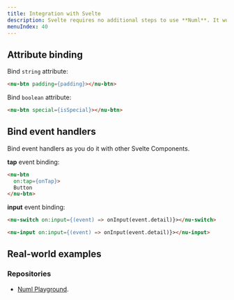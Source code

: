 ```yaml
---
title: Integration with Svelte
description: Svelte requires no additional steps to use **Numl**. It works pretty well with Web Components.
menuIndex: 40
---
```


## Attribute binding

Bind `string` attribute:

```html
<nu-btn padding={padding}></nu-btn>
```

Bind `boolean` attribute:

```html
<nu-btn special={isSpecial}></nu-btn>
```

## Bind event handlers

Bind event handlers as you do it with other Svelte Components.

**tap** event binding:

```html
<nu-btn
  on:tap={onTap}>
  Button
</nu-btn>
```

**input** event binding:

```html
<nu-switch on:input={(event) => onInput(event.detail)}></nu-switch>

<nu-input on:input={(event) => onInput(event.detail)}></nu-input>
```

## Real-world examples

### Repositories

* [Numl Playground](!https://github.com/numldesign/numl/blob/master/components/playground.svelte).
